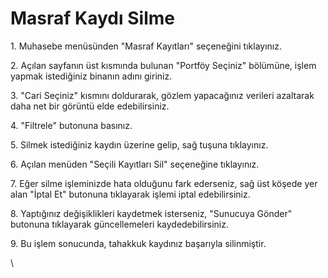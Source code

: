 # Masraf Kaydı Silme

1\. Muhasebe menüsünden "Masraf Kayıtları" seçeneğini tıklayınız.

2\. Açılan sayfanın üst kısmında bulunan "Portföy Seçiniz" bölümüne, işlem yapmak istediğiniz binanın adını giriniz.

3\. "Cari Seçiniz" kısmını doldurarak, gözlem yapacağınız verileri azaltarak daha net bir görüntü elde edebilirsiniz.

4\. "Filtrele" butonuna basınız.

5\. Silmek istediğiniz kaydın üzerine gelip, sağ tuşuna tıklayınız.

6\. Açılan menüden "Seçili Kayıtları Sil" seçeneğine tıklayınız.

7\. Eğer silme işleminizde hata olduğunu fark ederseniz, sağ üst köşede yer alan "İptal Et" butonuna tıklayarak işlemi iptal edebilirsiniz.

8\. Yaptığınız değişiklikleri kaydetmek isterseniz, "Sunucuya Gönder" butonuna tıklayarak güncellemeleri kaydedebilirsiniz.

9\. Bu işlem sonucunda, tahakkuk kaydınız başarıyla silinmiştir.



\
